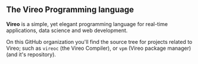 ## The Vireo Programming language

**Vireo** is a simple, yet elegant programming language for real-time applications, data science and web development.

On this GitHub organization you'll find the source tree for projects related to Vireo; such as `vireoc` (the Vireo Compiler), or `vpm` (Vireo package manager) (and it's repository).

